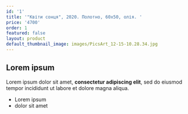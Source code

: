 ```yaml
---
id: '1'
title: '"Квіти сонця", 2020. Полотно, 60х50, олія. '
price: '4700'
order: 1
featured: false
layout: product
default_thumbnail_image: images/PicsArt_12-15-10.28.34.jpg
---
```

## Lorem ipsum

Lorem ipsum dolor sit amet, **consectetur adipiscing elit**, sed do eiusmod tempor incididunt ut labore et dolore magna aliqua.

- Lorem ipsum
- dolor sit amet
